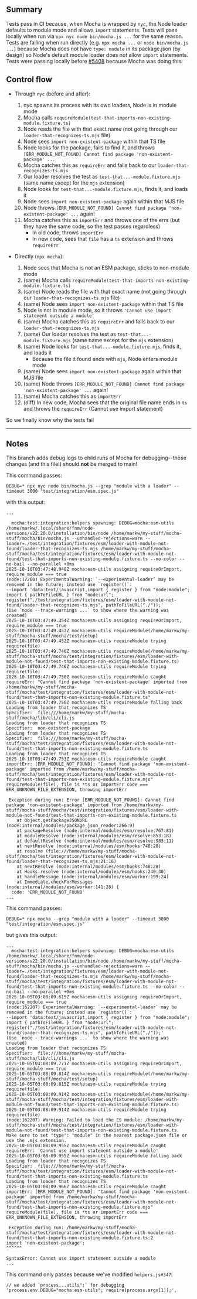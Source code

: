 ## Summary

Tests pass in CI because, when Mocha is wrapped by `nyc`, the Node loader defaults to module mode and allows `import` statements.
Tests will pass locally when run via `npx nyc node bin/mocha.js ...` for the same reason.
Tests are failing when run directly (e.g. `npx mocha ...` or `node bin/mocha.js ...`) because Mocha does not have `type: module` in its package.json (by design) so Node's default module loader does not allow `import` statements.
Tests were passing locally before [#5408](https://github.com/mochajs/mocha/pull/5408/files#r2240266621) because Mocha was doing this:

## Control flow

- Through `nyc` (before and after):

  1. nyc spawns its process with its own loaders, Node is in module mode
  1. Mocha calls `requireModule(test-that-imports-non-existing-module.fixture.ts)`
  1. Node reads the file with that exact name (not going through our `loader-that-recognizes-ts.mjs` file)
  1. Node sees `import non-existent-package` within that TS file
  1. Node looks for the package, fails to find it, and throws `[ERR_MODULE_NOT_FOUND] Cannot find package 'non-existent-package' ...`
  1. Mocha catches this as `requireErr` and falls back to our `loader-that-recognizes-ts.mjs`
  1. Our loader resolves the test as `test-that...-module.fixture.mjs` (same name except for the `mjs` extension)
  1. Node looks for `test-that...-module.fixture.mjs`, finds it, and loads it
  1. Node sees `import non-existent-package` again within that MJS file
  1. Node throws `[ERR_MODULE_NOT_FOUND] Cannot find package 'non-existent-package' ...` again!
  1. Mocha catches this as `importErr` and throws one of the errs (but they have the same code, so the test passes regardless)
     - In old code, throws `importErr`
     - In new code, sees that `file` has a `ts` extension and throws `requireErr`

- Directly (`npx mocha`):
  1. Node sees that Mocha is not an ESM package, sticks to non-module mode
  1. (same) Mocha calls `requireModule(test-that-imports-non-existing-module.fixture.ts)`
  1. (same) Node reads the file with that exact name (not going through our `loader-that-recognizes-ts.mjs` file)
  1. (same) Node sees `import non-existent-package` within that TS file
  1. Node is not in module mode, so it throws `'Cannot use import statement outside a module'`
  1. (same) Mocha catches this as `requireErr` and falls back to our `loader-that-recognizes-ts.mjs`
  1. (same) Our loader resolves the test as `test-that...-module.fixture.mjs` (same name except for the `mjs` extension)
  1. (same) Node looks for `test-that...-module.fixture.mjs`, finds it, and loads it
     - Because the file it found ends with `mjs`, Node enters module mode
  1. (same) Node sees `import non-existent-package` again within that MJS file
  1. (same) Node throws `[ERR_MODULE_NOT_FOUND] Cannot find package 'non-existent-package' ...` again!
  1. (same) Mocha catches this as `importErr`
  1. (diff) In new code, Mocha sees that the original file name ends in `ts` and throws the `requireErr` (Cannot use import statement)

So we finally know why the tests fail

---

## Notes

This branch adds debug logs to child runs of Mocha for debugging--those changes (and this file!) should **not** be merged to main!

This command passes:

```
DEBUG=* npx nyc node bin/mocha.js --grep "module with a loader" --timeout 3000 "test/integration/esm.spec.js"
```

with this output:

```log
...

  mocha:test:integration:helpers spawning: DEBUG=mocha:esm-utils /home/markw/.local/share/fnm/node-versions/v22.20.0/installation/bin/node /home/markw/my-stuff/mocha-stuff/mocha/bin/mocha.js --unhandled-rejections=warn --loader=./test/integration/fixtures/esm/loader-with-module-not-found/loader-that-recognizes-ts.mjs /home/markw/my-stuff/mocha-stuff/mocha/test/integration/fixtures/esm/loader-with-module-not-found/test-that-imports-non-existing-module.fixture.ts --no-color --no-bail --no-parallel +0ms
2025-10-10T03:47:48.948Z mocha:esm-utils assigning requireOrImport, require_module === true
(node:17260) ExperimentalWarning: `--experimental-loader` may be removed in the future; instead use `register()`:
--import 'data:text/javascript,import { register } from "node:module"; import { pathToFileURL } from "node:url"; register("./test/integration/fixtures/esm/loader-with-module-not-found/loader-that-recognizes-ts.mjs", pathToFileURL("./"));'
(Use `node --trace-warnings ...` to show where the warning was created)
2025-10-10T03:47:49.354Z mocha:esm-utils assigning requireOrImport, require_module === true
2025-10-10T03:47:49.452Z mocha:esm-utils requireModule(/home/markw/my-stuff/mocha-stuff/mocha/test/setup)
2025-10-10T03:47:49.452Z mocha:esm-utils requireModule trying require(file)
2025-10-10T03:47:49.746Z mocha:esm-utils requireModule(/home/markw/my-stuff/mocha-stuff/mocha/test/integration/fixtures/esm/loader-with-module-not-found/test-that-imports-non-existing-module.fixture.ts)
2025-10-10T03:47:49.746Z mocha:esm-utils requireModule trying require(file)
2025-10-10T03:47:49.750Z mocha:esm-utils requireModule caught requireErr: "Cannot find package 'non-existent-package' imported from /home/markw/my-stuff/mocha-stuff/mocha/test/integration/fixtures/esm/loader-with-module-not-found/test-that-imports-non-existing-module.fixture.ts"
2025-10-10T03:47:49.750Z mocha:esm-utils requireModule falling back
Loading from loader that recognizes TS
Specifier:  file:///home/markw/my-stuff/mocha-stuff/mocha/lib/cli/cli.js
Loading from loader that recognizes TS
Specifier:  non-existent-package
Loading from loader that recognizes TS
Specifier:  file:///home/markw/my-stuff/mocha-stuff/mocha/test/integration/fixtures/esm/loader-with-module-not-found/test-that-imports-non-existing-module.fixture.ts
Loading from loader that recognizes TS
2025-10-10T03:47:49.753Z mocha:esm-utils requireModule caught importErr: [ERR_MODULE_NOT_FOUND]: "Cannot find package 'non-existent-package' imported from /home/markw/my-stuff/mocha-stuff/mocha/test/integration/fixtures/esm/loader-with-module-not-found/test-that-imports-non-existing-module.fixture.mjs"
requireModule(file), file is *ts or importErr code === ERR_UNKNOWN_FILE_EXTENSION, throwing importErr

 Exception during run: Error [ERR_MODULE_NOT_FOUND]: Cannot find package 'non-existent-package' imported from /home/markw/my-stuff/mocha-stuff/mocha/test/integration/fixtures/esm/loader-with-module-not-found/test-that-imports-non-existing-module.fixture.ts
    at Object.getPackageJSONURL (node:internal/modules/package_json_reader:266:9)
    at packageResolve (node:internal/modules/esm/resolve:767:81)
    at moduleResolve (node:internal/modules/esm/resolve:853:18)
    at defaultResolve (node:internal/modules/esm/resolve:983:11)
    at nextResolve (node:internal/modules/esm/hooks:748:28)
    at resolve (file:///home/markw/my-stuff/mocha-stuff/mocha/test/integration/fixtures/esm/loader-with-module-not-found/loader-that-recognizes-ts.mjs:21:16)
    at nextResolve (node:internal/modules/esm/hooks:748:28)
    at Hooks.resolve (node:internal/modules/esm/hooks:240:30)
    at handleMessage (node:internal/modules/esm/worker:199:24)
    at Immediate.checkForMessages (node:internal/modules/esm/worker:141:28) {
  code: 'ERR_MODULE_NOT_FOUND'
...
```

This command passes:

```
DEBUG=* npx mocha --grep "module with a loader" --timeout 3000 "test/integration/esm.spec.js"
```

but gives this output:

```log
...
  mocha:test:integration:helpers spawning: DEBUG=mocha:esm-utils /home/markw/.local/share/fnm/node-versions/v22.20.0/installation/bin/node /home/markw/my-stuff/mocha-stuff/mocha/bin/mocha.js --unhandled-rejections=warn --loader=./test/integration/fixtures/esm/loader-with-module-not-found/loader-that-recognizes-ts.mjs /home/markw/my-stuff/mocha-stuff/mocha/test/integration/fixtures/esm/loader-with-module-not-found/test-that-imports-non-existing-module.fixture.ts --no-color --no-bail --no-parallel +0ms
2025-10-05T03:08:09.615Z mocha:esm-utils assigning requireOrImport, require_module === true
(node:162207) ExperimentalWarning: `--experimental-loader` may be removed in the future; instead use `register()`:
--import 'data:text/javascript,import { register } from "node:module"; import { pathToFileURL } from "node:url"; register("./test/integration/fixtures/esm/loader-with-module-not-found/loader-that-recognizes-ts.mjs", pathToFileURL("./"));'
(Use `node --trace-warnings ...` to show where the warning was created)
Loading from loader that recognizes TS
Specifier:  file:///home/markw/my-stuff/mocha-stuff/mocha/lib/cli/cli.js
2025-10-05T03:08:09.771Z mocha:esm-utils assigning requireOrImport, require_module === true
2025-10-05T03:08:09.814Z mocha:esm-utils requireModule(/home/markw/my-stuff/mocha-stuff/mocha/test/setup)
2025-10-05T03:08:09.815Z mocha:esm-utils requireModule trying require(file)
2025-10-05T03:08:09.914Z mocha:esm-utils requireModule(/home/markw/my-stuff/mocha-stuff/mocha/test/integration/fixtures/esm/loader-with-module-not-found/test-that-imports-non-existing-module.fixture.ts)
2025-10-05T03:08:09.914Z mocha:esm-utils requireModule trying require(file)
(node:162207) Warning: Failed to load the ES module: /home/markw/my-stuff/mocha-stuff/mocha/test/integration/fixtures/esm/loader-with-module-not-found/test-that-imports-non-existing-module.fixture.ts. Make sure to set "type": "module" in the nearest package.json file or use the .mjs extension.
2025-10-05T03:08:09.955Z mocha:esm-utils requireModule caught requireErr: 'Cannot use import statement outside a module'
2025-10-05T03:08:09.955Z mocha:esm-utils requireModule falling back
Loading from loader that recognizes TS
Specifier:  file:///home/markw/my-stuff/mocha-stuff/mocha/test/integration/fixtures/esm/loader-with-module-not-found/test-that-imports-non-existing-module.fixture.ts
Loading from loader that recognizes TS
2025-10-05T03:08:09.966Z mocha:esm-utils requireModule caught importErr: [ERR_MODULE_NOT_FOUND]: "Cannot find package 'non-existent-package' imported from /home/markw/my-stuff/mocha-stuff/mocha/test/integration/fixtures/esm/loader-with-module-not-found/test-that-imports-non-existing-module.fixture.mjs"
requireModule(file), file is *ts or importErr code === ERR_UNKNOWN_FILE_EXTENSION, throwing importErr

 Exception during run: /home/markw/my-stuff/mocha-stuff/mocha/test/integration/fixtures/esm/loader-with-module-not-found/test-that-imports-non-existing-module.fixture.ts:2
import 'non-existent-package';
^^^^^^

SyntaxError: Cannot use import statement outside a module
...
```

This command only passes because we've modified `helpers.js#347`:

```
// we added `process...utils";` for debugging
'process.env.DEBUG="mocha:esm-utils"; require(process.argv[1]);',
```